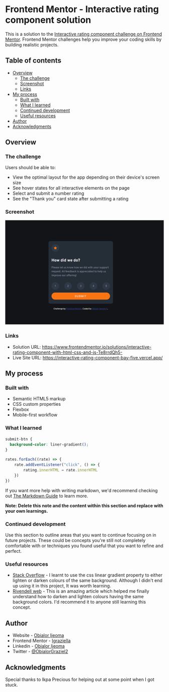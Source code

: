 # Frontend Mentor - Interactive rating component solution

This is a solution to the [Interactive rating component challenge on Frontend Mentor](https://www.frontendmentor.io/challenges/interactive-rating-component-koxpeBUmI). Frontend Mentor challenges help you improve your coding skills by building realistic projects. 

## Table of contents

- [Overview](#overview)
  - [The challenge](#the-challenge)
  - [Screenshot](#screenshot)
  - [Links](#links)
- [My process](#my-process)
  - [Built with](#built-with)
  - [What I learned](#what-i-learned)
  - [Continued development](#continued-development)
  - [Useful resources](#useful-resources)
- [Author](#author)
- [Acknowledgments](#acknowledgments)


## Overview

### The challenge

Users should be able to:

- View the optimal layout for the app depending on their device's screen size
- See hover states for all interactive elements on the page
- Select and submit a number rating
- See the "Thank you" card state after submitting a rating

### Screenshot

![](./images/rating.png)
  
### Links

- Solution URL: https://www.frontendmentor.io/solutions/interactive-rating-component-with-html-css-and-js-Te8rrdQh5-
- Live Site URL: https://interactive-rating-component-bay-five.vercel.app/

## My process

### Built with

- Semantic HTML5 markup
- CSS custom properties
- Flexbox
- Mobile-first workflow


### What I learned

```css
submit-btn {
  background-color: liner-gradient();
}
```
```js
rates.forEach((rate) => {
    rate.addEventListener("click", () => {
        rating.innerHTML = rate.innerHTML
    })
})
```

If you want more help with writing markdown, we'd recommend checking out [The Markdown Guide](https://www.markdownguide.org/) to learn more.

**Note: Delete this note and the content within this section and replace with your own learnings.**

### Continued development

Use this section to outline areas that you want to continue focusing on in future projects. These could be concepts you're still not completely comfortable with or techniques you found useful that you want to refine and perfect.

### Useful resources

- [Stack Overflow](https://www.example.com) - I learnt to use the css linear gradient property to either lighten or darken colours of the same background. Although I didn't end up using it in this project, It was worth learning.
- [Rivendell web](https://publishing-project.rivendellweb.net/lightening-and-darkening-colors-with-css/#:~:text=Each%20of%20the%20lightened%20colors,to%20lighten%20the%20color%20by.&text=We%20then%20create%20classes%20for,in%20the%20background%2Dcolor%20property.) - This is an amazing article which helped me finally understand how to darken and lighten colours having the same background colors. I'd recommend it to anyone still learning this concept.

## Author

- Website - [Obialor Ijeoma](https://my-portfolio-project-alpha.vercel.app/)
- Frontend Mentor - [Igraziella](https://www.frontendmentor.io/profile/igraziella)
- Linkedin - [Obialor Ijeoma](https://www.linkedin.com/in/ijeoma-obialor-012494114)
- Twitter - [@ObialorGraziel2](https://twitter.com/ObialorGraziel2)

## Acknowledgments

Special thanks to Ikpa Precious for helping out at some point when I got stuck.
